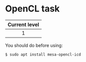 # OpenCL task

|Current level|
|:-:|
|1|

You should do before using:
```bash
$ sudo apt install mesa-opencl-icd
```
